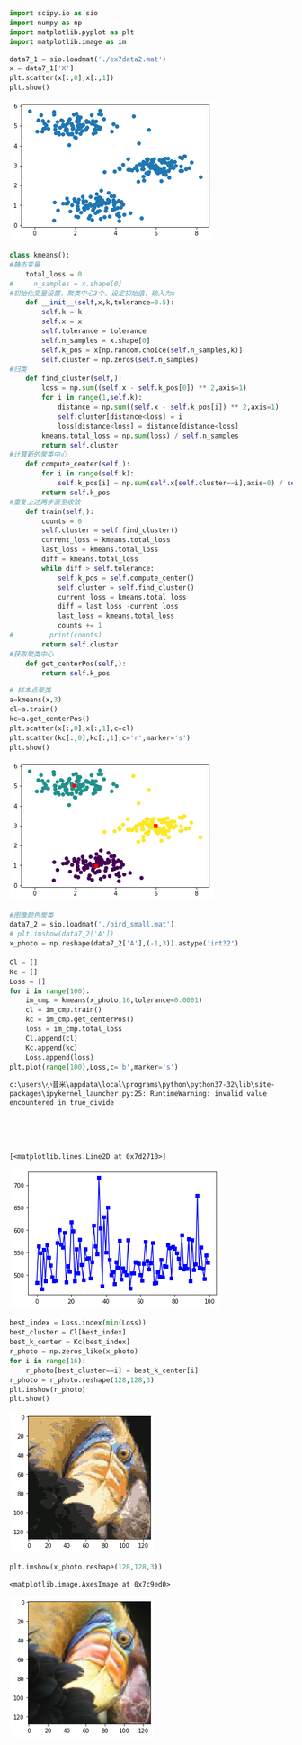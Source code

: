 ```python
import scipy.io as sio
import numpy as np
import matplotlib.pyplot as plt
import matplotlib.image as im
```


```python
data7_1 = sio.loadmat('./ex7data2.mat')
x = data7_1['X']
plt.scatter(x[:,0],x[:,1])
plt.show()
```


![png](output_1_0.png)



```python
class kmeans():
#静态变量
    total_loss = 0
#     n_samples = x.shape[0]
#初始化变量设置，聚类中心3个，设定初始值，输入为x
    def __init__(self,x,k,tolerance=0.5):
        self.k = k
        self.x = x
        self.tolerance = tolerance
        self.n_samples = x.shape[0]
        self.k_pos = x[np.random.choice(self.n_samples,k)]
        self.cluster = np.zeros(self.n_samples)
#归类
    def find_cluster(self,):
        loss = np.sum((self.x - self.k_pos[0]) ** 2,axis=1)
        for i in range(1,self.k):
            distance = np.sum((self.x - self.k_pos[i]) ** 2,axis=1)
            self.cluster[distance<loss] = i
            loss[distance<loss] = distance[distance<loss]
        kmeans.total_loss = np.sum(loss) / self.n_samples
        return self.cluster
#计算新的聚类中心
    def compute_center(self,):
        for i in range(self.k):
            self.k_pos[i] = np.sum(self.x[self.cluster==i],axis=0) / self.x[self.cluster==i].shape[0]
        return self.k_pos
#重复上述两步直至收敛
    def train(self,):
        counts = 0
        self.cluster = self.find_cluster()
        current_loss = kmeans.total_loss
        last_loss = kmeans.total_loss
        diff = kmeans.total_loss
        while diff > self.tolerance:
            self.k_pos = self.compute_center()
            self.cluster = self.find_cluster()
            current_loss = kmeans.total_loss
            diff = last_loss -current_loss
            last_loss = kmeans.total_loss
            counts += 1
#         print(counts)
        return self.cluster
#获取聚类中心
    def get_centerPos(self,):
        return self.k_pos
```


```python
# 样本点聚类
a=kmeans(x,3)
cl=a.train()
kc=a.get_centerPos()
plt.scatter(x[:,0],x[:,1],c=cl)
plt.scatter(kc[:,0],kc[:,1],c='r',marker='s')
plt.show()
```


![png](output_3_0.png)



```python
#图像颜色聚类
data7_2 = sio.loadmat('./bird_small.mat')
# plt.imshow(data7_2['A'])
x_photo = np.reshape(data7_2['A'],(-1,3)).astype('int32')

Cl = []
Kc = []
Loss = []
for i in range(100):
    im_cmp = kmeans(x_photo,16,tolerance=0.0001)
    cl = im_cmp.train()
    kc = im_cmp.get_centerPos()
    loss = im_cmp.total_loss
    Cl.append(cl)
    Kc.append(kc)
    Loss.append(loss)
plt.plot(range(100),Loss,c='b',marker='s')
```

    c:\users\小昔米\appdata\local\programs\python\python37-32\lib\site-packages\ipykernel_launcher.py:25: RuntimeWarning: invalid value encountered in true_divide
    




    [<matplotlib.lines.Line2D at 0x7d2710>]




![png](output_4_2.png)



```python
best_index = Loss.index(min(Loss))
best_cluster = Cl[best_index]
best_k_center = Kc[best_index]
r_photo = np.zeros_like(x_photo)
for i in range(16):
    r_photo[best_cluster==i] = best_k_center[i]
r_photo = r_photo.reshape(128,128,3)
plt.imshow(r_photo)
plt.show()
```


![png](output_5_0.png)



```python
plt.imshow(x_photo.reshape(128,128,3))
```




    <matplotlib.image.AxesImage at 0x7c9ed0>




![png](output_6_1.png)





